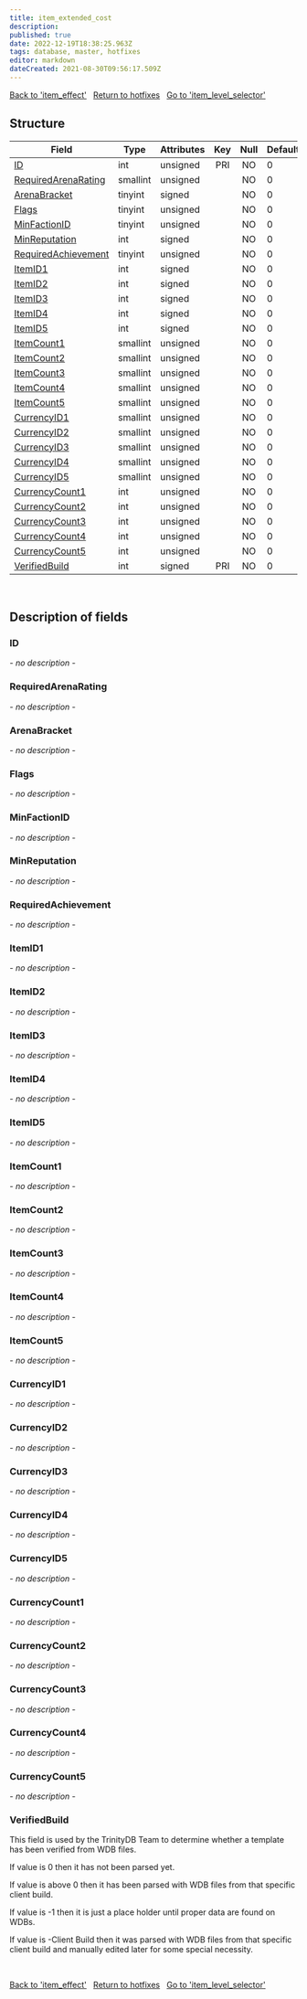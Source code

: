 ```yaml
---
title: item_extended_cost
description: 
published: true
date: 2022-12-19T18:38:25.963Z
tags: database, master, hotfixes
editor: markdown
dateCreated: 2021-08-30T09:56:17.509Z
---
```


<a href="https://trinitycore.info/en/database/master/hotfixes/item_effect" class="mt-5 v-btn v-btn--depressed v-btn--flat v-btn--outlined theme--light v-size--default darkblue--text text--lighten-3"><span class="v-btn__content"><i aria-hidden="true" class="v-icon notranslate v-icon--left mdi mdi-arrow-left theme--light"></i><span>Back to 'item_effect'</span></span></a>&nbsp;&nbsp;&nbsp;<a href="https://trinitycore.info/en/database/master/hotfixes/home" class="mt-5 v-btn v-btn--depressed v-btn--flat v-btn--outlined theme--light v-size--default darkblue--text text--lighten-3"><span class="v-btn__content"><i aria-hidden="true" class="v-icon notranslate v-icon--left mdi mdi-home-outline theme--light"></i><span>Return to hotfixes</span></span></a>&nbsp;&nbsp;&nbsp;<a href="https://trinitycore.info/en/database/master/hotfixes/item_level_selector" class="mt-5 v-btn v-btn--depressed v-btn--flat v-btn--outlined theme--light v-size--default darkblue--text text--lighten-3"><span class="v-btn__content"><span>Go to 'item_level_selector'</span><i aria-hidden="true" class="v-icon notranslate v-icon--right mdi mdi-arrow-right theme--light"></i></span></a>

## Structure

| Field | Type | Attributes | Key | Null | Default | Extra | Comment |
| --- | --- | --- | :---: | :---: | --- | --- | --- |
| [ID](#id-alt) | int | unsigned | PRI | NO | 0 |  |  |
| [RequiredArenaRating](#requiredarenarating) | smallint | unsigned |  | NO | 0 |  |  |
| [ArenaBracket](#arenabracket) | tinyint | signed |  | NO | 0 |  |  |
| [Flags](#flags) | tinyint | unsigned |  | NO | 0 |  |  |
| [MinFactionID](#minfactionid) | tinyint | unsigned |  | NO | 0 |  |  |
| [MinReputation](#minreputation) | int | signed |  | NO | 0 |  |  |
| [RequiredAchievement](#requiredachievement) | tinyint | unsigned |  | NO | 0 |  |  |
| [ItemID1](#itemid1) | int | signed |  | NO | 0 |  |  |
| [ItemID2](#itemid2) | int | signed |  | NO | 0 |  |  |
| [ItemID3](#itemid3) | int | signed |  | NO | 0 |  |  |
| [ItemID4](#itemid4) | int | signed |  | NO | 0 |  |  |
| [ItemID5](#itemid5) | int | signed |  | NO | 0 |  |  |
| [ItemCount1](#itemcount1) | smallint | unsigned |  | NO | 0 |  |  |
| [ItemCount2](#itemcount2) | smallint | unsigned |  | NO | 0 |  |  |
| [ItemCount3](#itemcount3) | smallint | unsigned |  | NO | 0 |  |  |
| [ItemCount4](#itemcount4) | smallint | unsigned |  | NO | 0 |  |  |
| [ItemCount5](#itemcount5) | smallint | unsigned |  | NO | 0 |  |  |
| [CurrencyID1](#currencyid1) | smallint | unsigned |  | NO | 0 |  |  |
| [CurrencyID2](#currencyid2) | smallint | unsigned |  | NO | 0 |  |  |
| [CurrencyID3](#currencyid3) | smallint | unsigned |  | NO | 0 |  |  |
| [CurrencyID4](#currencyid4) | smallint | unsigned |  | NO | 0 |  |  |
| [CurrencyID5](#currencyid5) | smallint | unsigned |  | NO | 0 |  |  |
| [CurrencyCount1](#currencycount1) | int | unsigned |  | NO | 0 |  |  |
| [CurrencyCount2](#currencycount2) | int | unsigned |  | NO | 0 |  |  |
| [CurrencyCount3](#currencycount3) | int | unsigned |  | NO | 0 |  |  |
| [CurrencyCount4](#currencycount4) | int | unsigned |  | NO | 0 |  |  |
| [CurrencyCount5](#currencycount5) | int | unsigned |  | NO | 0 |  |  |
| [VerifiedBuild](#verifiedbuild) | int | signed | PRI | NO | 0 |  |  |
&nbsp;
## Description of fields

### ID <!-- {#id-alt} -->
*- no description -*
&nbsp;

### RequiredArenaRating
*- no description -*
&nbsp;

### ArenaBracket
*- no description -*
&nbsp;

### Flags
*- no description -*
&nbsp;

### MinFactionID
*- no description -*
&nbsp;

### MinReputation
*- no description -*
&nbsp;

### RequiredAchievement
*- no description -*
&nbsp;

### ItemID1
*- no description -*
&nbsp;

### ItemID2
*- no description -*
&nbsp;

### ItemID3
*- no description -*
&nbsp;

### ItemID4
*- no description -*
&nbsp;

### ItemID5
*- no description -*
&nbsp;

### ItemCount1
*- no description -*
&nbsp;

### ItemCount2
*- no description -*
&nbsp;

### ItemCount3
*- no description -*
&nbsp;

### ItemCount4
*- no description -*
&nbsp;

### ItemCount5
*- no description -*
&nbsp;

### CurrencyID1
*- no description -*
&nbsp;

### CurrencyID2
*- no description -*
&nbsp;

### CurrencyID3
*- no description -*
&nbsp;

### CurrencyID4
*- no description -*
&nbsp;

### CurrencyID5
*- no description -*
&nbsp;

### CurrencyCount1
*- no description -*
&nbsp;

### CurrencyCount2
*- no description -*
&nbsp;

### CurrencyCount3
*- no description -*
&nbsp;

### CurrencyCount4
*- no description -*
&nbsp;

### CurrencyCount5
*- no description -*
&nbsp;

### VerifiedBuild
This field is used by the TrinityDB Team to determine whether a template has been verified from WDB files.

If value is 0 then it has not been parsed yet.

If value is above 0 then it has been parsed with WDB files from that specific client build.

If value is -1 then it is just a place holder until proper data are found on WDBs.

If value is -Client Build then it was parsed with WDB files from that specific client build and manually edited later for some special necessity.

&nbsp;

<a href="https://trinitycore.info/en/database/master/hotfixes/item_effect" class="mt-5 v-btn v-btn--depressed v-btn--flat v-btn--outlined theme--light v-size--default darkblue--text text--lighten-3"><span class="v-btn__content"><i aria-hidden="true" class="v-icon notranslate v-icon--left mdi mdi-arrow-left theme--light"></i><span>Back to 'item_effect'</span></span></a>&nbsp;&nbsp;&nbsp;<a href="https://trinitycore.info/en/database/master/hotfixes/home" class="mt-5 v-btn v-btn--depressed v-btn--flat v-btn--outlined theme--light v-size--default darkblue--text text--lighten-3"><span class="v-btn__content"><i aria-hidden="true" class="v-icon notranslate v-icon--left mdi mdi-home-outline theme--light"></i><span>Return to hotfixes</span></span></a>&nbsp;&nbsp;&nbsp;<a href="https://trinitycore.info/en/database/master/hotfixes/item_level_selector" class="mt-5 v-btn v-btn--depressed v-btn--flat v-btn--outlined theme--light v-size--default darkblue--text text--lighten-3"><span class="v-btn__content"><span>Go to 'item_level_selector'</span><i aria-hidden="true" class="v-icon notranslate v-icon--right mdi mdi-arrow-right theme--light"></i></span></a>
